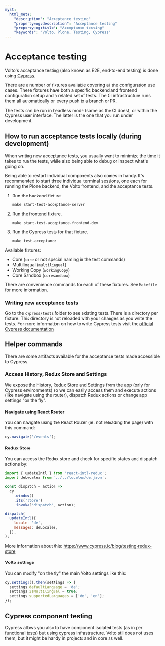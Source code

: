 ```yaml
---
myst:
  html_meta:
    "description": "Acceptance testing"
    "property=og:description": "Acceptance testing"
    "property=og:title": "Acceptance testing"
    "keywords": "Volto, Plone, Testing, Cypress"
---
```


# Acceptance testing

Volto's acceptance testing (also known as E2E, end-to-end testing) is done using [Cypress](https://www.cypress.io/).

There are a number of fixtures available covering all the configuration use cases.
These fixtures have both a specific backend and frontend configuration setup and a related set of tests.
The CI infrastructure runs them all automatically on every push to a branch or PR.

The tests can be run in headless mode (same as the CI does), or within the Cypress user interface.
The latter is the one that you run under development.

## How to run acceptance tests locally (during development)

When writing new acceptance tests, you usually want to minimize the time it takes to run the tests, while also being able to debug or inspect what's going on.

Being able to restart individual components also comes in handy.
It's recommended to start three individual terminal sessions, one each for running the Plone backend, the Volto frontend, and the acceptance tests.

1. Run the backend fixture.

    ```shell
    make start-test-acceptance-server
    ```

2. Run the frontend fixture.

    ```shell
    make start-test-acceptance-frontend-dev
    ```

3. Run the Cypress tests for that fixture.

    ```shell
    make test-acceptance
    ```

Available fixtures:

- Core (`core` or not special naming in the test commands)
- Multilingual (`multilingual`)
- Working Copy (`workingCopy`)
- Core Sandbox (`coresandbox`)

There are convenience commands for each of these fixtures. See `Makefile` for more information.

### Writing new acceptance tests

Go to the `cypress/tests` folder to see existing tests.
There is a directory per fixture.
This directory is hot reloaded with your changes as you write the tests.
For more information on how to write Cypress tests visit the [official Cypress documentation](https://docs.cypress.io)

## Helper commands

There are some artifacts available for the acceptance tests made accessible to Cypress.

### Access History, Redux Store and Settings

We expose the History, Redux Store and Settings from the app (only for Cypress environments) so we can easily access them and execute actions (like navigate using the router), dispatch Redux actions or change app settings "on the fly".

#### Navigate using React Router

You can navigate using the React Router (ie. not reloading the page) with this command:

```js
cy.navigate('/events');
```

#### Redux Store

You can access the Redux store and check for specific states and dispatch actions by:

```js
import { updateIntl } from 'react-intl-redux';
import deLocales from '../../locales/de.json';

const dispatch = action =>
  cy
    .window()
    .its('store')
    .invoke('dispatch', action);

dispatch(
  updateIntl({
    locale: 'de',
    messages: deLocales,
  }),
);
```

More information about this: https://www.cypress.io/blog/testing-redux-store

#### Volto settings

You can modify "on the fly" the main Volto settings like this:

```js
cy.settings().then(settings => {
  settings.defaultLanguage = 'de';
  settings.isMultilingual = true;
  settings.supportedLanguages = ['de', 'en'];
});
```

## Cypress component testing

Cypress allows you also to have component isolated tests (as in per functional tests) but using cypress infrastructure. Volto stil does not uses them, but it might be handy in projects and in core as well.
